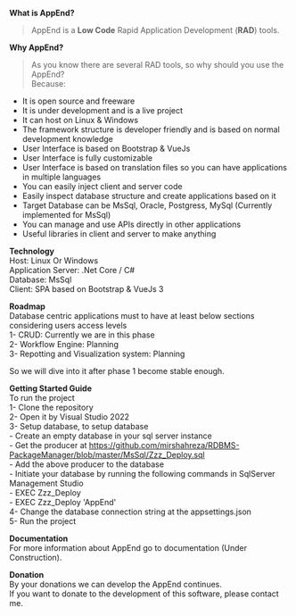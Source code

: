 **What is AppEnd?**
> AppEnd is a **Low Code** Rapid Application Development (**RAD**) tools.  

**Why AppEnd?**
>As you know there are several RAD tools, so why should you use the AppEnd?  
Because:
- It is open source and freeware
- It is under development and is a live project  
- It can host on Linux & Windows
- The framework structure is developer friendly and is based on normal development knowledge
- User Interface is based on Bootstrap & VueJs
- User Interface is fully customizable
- User Interface is based on translation files so you can have applications in multiple languages
- You can easily inject client and server code
- Easily inspect database structure and create applications based on it
- Target Database can be MsSql, Oracle, Postgress, MySql (Currently implemented for MsSql)
- You can manage and use APIs directly in other applications
- Useful libraries in client and server to make anything

**Technology**  
Host: Linux Or Windows  
Application Server: .Net Core / C#  
Database: MsSql  
Client: SPA based on Bootstrap & VueJs 3  

**Roadmap**  
Database centric applications must to have at least below sections considering users access levels  
1- CRUD: Currently we are in this phase  
2- Workflow Engine: Planning  
3- Repotting and Visualization system: Planning  

So we will dive into it after phase 1 become stable enough.

**Getting Started Guide**  
To run the project  
1- Clone the repository  
2- Open it by Visual Studio 2022  
3- Setup database, to setup database  
	- Create an empty database in your sql server instance  
	- Get the producer at https://github.com/mirshahreza/RDBMS-PackageManager/blob/master/MsSql/Zzz_Deploy.sql  
	- Add the above producer to the database  
	- Initiate your database by running the following commands in SqlServer Management Studio  
		- EXEC Zzz_Deploy  
		- EXEC Zzz_Deploy 'AppEnd'  
4- Change the database connection string at the appsettings.json  
5- Run the project  

**Documentation**  
For more information about AppEnd go to documentation (Under Construction).

**Donation**  
By your donations we can develop the AppEnd continues.  
If you want to donate to the development of this software, please contact me.  



